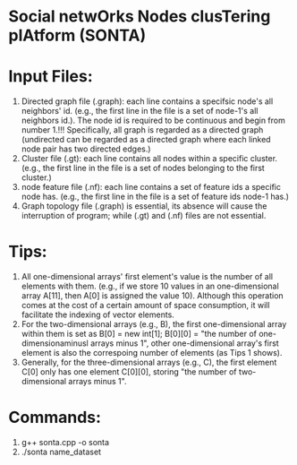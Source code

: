 # Social netwOrks Nodes clusTering plAtform (SONTA)

# Input Files:
1. Directed graph file (.graph): each line contains a specifsic node's all neighbors' id. (e.g., the first line in the file is a set of node-1's all neighbors id.). The node id is required to be continuous and begin from number 1.!!! Specifically, all graph is regarded as a directed graph (undirected can be regarded as a directed graph where each linked node pair has two directed edges.)
2. Cluster file (.gt): each line contains all nodes within a specific cluster. (e.g., the first line in the file is a set of nodes belonging to the first cluster.)
3. node feature file (.nf): each line contains a set of feature ids a specific node has. (e.g., the first line in the file is a set of feature ids node-1 has.)
4. Graph topology file (.graph) is essential, its absence will cause the interruption of program; while (.gt) and (.nf) files are not essential.

# Tips:
1. All one-dimensional arrays' first element's value is the number of all elements with them. (e.g., if we store 10 values in an one-dimensional array A[11], then A[0] is assigned the value 10). Although this operation comes at the cost of a certain amount of space consumption, it will facilitate the indexing of vector elements.
2. For the two-dimensional arrays (e.g., B), the first one-dimensional array within them is set as B[0] = new int[1]; B[0][0] = "the number of one-dimensionaminusl arrays minus 1", other one-dimensional array's first element is also the correspoing number of elements (as Tips 1 shows).
3. Generally, for the three-dimensional arrays (e.g., C), the first element C[0] only has one element C[0][0], storing "the number of two-dimensional arrays minus 1".

# Commands:
1. g++ sonta.cpp -o sonta
2. ./sonta name_dataset
